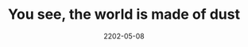 ---
title: "You see, the world is made of dust"
date: 2202-05-08
linked:
  - _fragments/she-ran-her-hand-down-the-monitor.md
tags:
  - Fragment
  - Lofty Thoughts
---